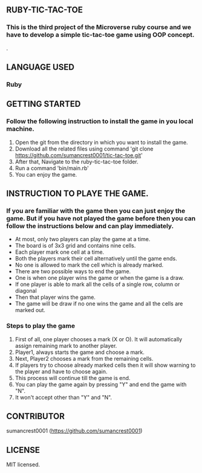 ## RUBY-TIC-TAC-TOE
### This is the third project of the Microverse ruby course and we have to develop a simple tic-tac-toe game using OOP concept.
.
## LANGUAGE USED
### Ruby

## GETTING STARTED
### Follow the following instruction to install the game in you local machine.

1. Open the git from the directory in which you want to install the game.
2. Download all the related files using command 'git clone https://github.com/sumancrest0001/tic-tac-toe.git'
3. After that, Navigate to the ruby-tic-tac-toe folder.
4. Run a command 'bin/main.rb'
5. You can enjoy the game.

## INSTRUCTION TO PLAYE THE GAME.
### If you are familiar with the game then you can just enjoy the game. But if you have not played the game before then you can  follow the instructions below and can play immediately.

- At most, only two players can play the game at a time.
- The board is of 3x3 grid and contains nine cells.
- Each player mark one cell at a time.
- Both the players mark their cell alternatively until the game ends.
- No one is allowed to mark the cell which is already marked.
- There are two possible ways to end the game.
- One is when one player wins the game or when the game is a draw.
- If one player is able to mark all the cells of a single row, column or diagonal
- Then that player wins the game.
- The game will be draw if no one wins the game and all the cells are marked out.

### Steps to play the game
1. First of all, one player chooses a mark (X or O). It will automatically assign remaining mark to another player.
2. Player1, always starts the game and choose a mark.
3. Next, Player2 chooses a mark from the remaining cells.
4. If players try to choose already marked cells then it will show warning to the player and have to choose again.
5. This process will continue till the game is end.
6. You can play the game again by pressing "Y" and end the game with "N".
7. It won't accept other than "Y" and "N".

## CONTRIBUTOR
sumancrest0001 (https://github.com/sumancrest0001)

## LICENSE
MIT licensed.

